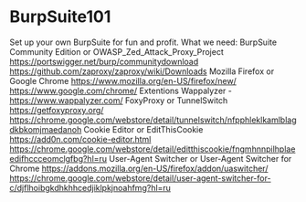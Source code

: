# BurpSuite101
Set up your own BurpSuite for fun and profit.
What we need:
BurpSuite Community Edition or OWASP_Zed_Attack_Proxy_Project
https://portswigger.net/burp/communitydownload
https://github.com/zaproxy/zaproxy/wiki/Downloads
Mozilla Firefox or Google Chrome
https://www.mozilla.org/en-US/firefox/new/ 
https://www.google.com/chrome/
Extentions
Wappalyzer - https://www.wappalyzer.com/
FoxyProxy or TunnelSwitch
https://getfoxyproxy.org/
https://chrome.google.com/webstore/detail/tunnelswitch/nfpphleklkamlblagdkbkomjmaedanoh
Cookie Editor or EditThisCookie
https://add0n.com/cookie-editor.html
https://chrome.google.com/webstore/detail/editthiscookie/fngmhnnpilhplaeedifhccceomclgfbg?hl=ru
User-Agent Switcher or User-Agent Switcher for Chrome
https://addons.mozilla.org/en-US/firefox/addon/uaswitcher/
https://chrome.google.com/webstore/detail/user-agent-switcher-for-c/djflhoibgkdhkhhcedjiklpkjnoahfmg?hl=ru
